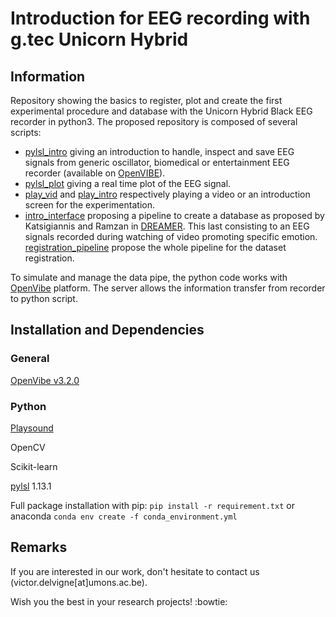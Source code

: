 # Introduction for EEG recording with g.tec Unicorn Hybrid

## Information

Repository showing the basics to register, plot and create the first experimental procedure and database with the Unicorn Hybrid Black EEG recorder in python3. The proposed repository is composed of several scripts:

- [pylsl_intro](pylsl_intro.py) giving an introduction to handle, inspect and save EEG signals from generic oscillator, biomedical or entertainment EEG recorder (available on [OpenVIBE](http://openvibe.inria.fr/supported-hardware/)).
- [pylsl_plot](pylsl_plot.py) giving a real time plot of the EEG signal.
- [play_vid](play_vid.py) and [play_intro](play_intro.py) respectively playing a video or an introduction screen for the experimentation.
- [intro_interface](intro_interface.py) proposing a pipeline to create a database as proposed by Katsigiannis and Ramzan in [DREAMER](https://ieeexplore-ieee-org.ressources-electroniques.univ-lille.fr/document/7887697). This last consisting to an EEG signals recorded during watching of video promoting specific emotion. [registration_pipeline](registration_pipeline.py) propose the whole pipeline for the dataset registration.

To simulate and manage the data pipe, the python code works with [OpenVibe](http://openvibe.inria.fr/) platform. The server allows the information transfer from recorder to python script.

## Installation and Dependencies

### General 

[OpenVibe v3.2.0](http://openvibe.inria.fr/downloads/)

### Python

[Playsound](https://github.com/TaylorSMarks/playsound)

OpenCV

Scikit-learn

[pylsl](https://github.com/chkothe/pylsl) 1.13.1

Full package installation with pip: `pip install -r requirement.txt` or anaconda `conda env create -f conda_environment.yml`


## Remarks

If you are interested in our work, don't hesitate to contact us (victor.delvigne[at]umons.ac.be). 

Wish you the best in your research projects! :bowtie:
